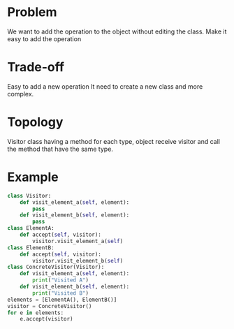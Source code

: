 # Problem
We want to add the operation to the object without editing the class. Make it easy to add the operation
# Trade-off
Easy to add a new operation
It need to create a new class and more complex.
# Topology
Visitor class having a method for each type, object receive visitor and call the method that have the same type.
# Example
```python
class Visitor:
    def visit_element_a(self, element):
        pass
    def visit_element_b(self, element):
        pass
class ElementA:
    def accept(self, visitor):
        visitor.visit_element_a(self)
class ElementB:
    def accept(self, visitor):
        visitor.visit_element_b(self)
class ConcreteVisitor(Visitor):
    def visit_element_a(self, element):
        print("Visited A")
    def visit_element_b(self, element):
        print("Visited B")
elements = [ElementA(), ElementB()]
visitor = ConcreteVisitor()
for e in elements:
    e.accept(visitor)
```

